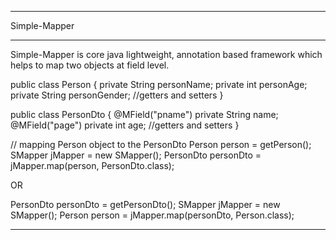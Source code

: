 ***************************************************************
Simple-Mapper
***************************************************************
Simple-Mapper is core java lightweight, annotation based framework which helps to map two objects at field level.

public class Person {
    private String personName;
    private int personAge;
    private String personGender;
    //getters and setters
}

public class PersonDto {
    @MField("pname")
    private String name;
    @MField("page")
    private int age;
    //getters and setters
}

// mapping Person object to the PersonDto
Person person = getPerson();
SMapper jMapper = new SMapper();
PersonDto personDto = jMapper.map(person, PersonDto.class);

OR

PersonDto personDto = getPersonDto();
SMapper jMapper = new SMapper();
Person person = jMapper.map(personDto, Person.class);

***************************************************************
